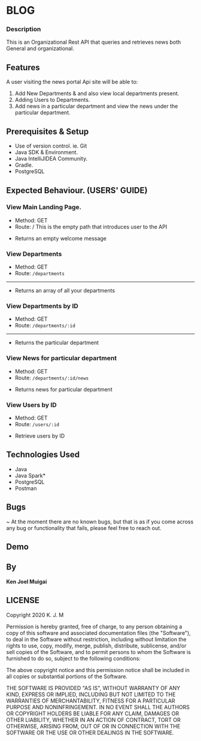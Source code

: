 # BLOG


### Description
This is an Organizational Rest API that queries and retrieves news both General and organizational.

## Features
A user visiting the news portal Api site will be able to:

1. Add New Departments & and also view local departments present.
2. Adding Users to Departments.
3. Add news in a particular department and view the news under the particular department.

## Prerequisites & Setup
- Use of version control. ie. Git
- Java SDK & Environment.
- Java IntelliJIDEA Community.
- Gradle.
- PostgreSQL

## Expected Behaviour. (USERS' GUIDE)
### View Main Landing Page.
* Method: GET
* Route: /
This is the empty path that introduces user to the API
- Returns an empty welcome message

### View Departments
* Method: GET
* Route: `/departments`
---
- Returns an array of all your departments

### View Departments by ID
* Method: GET
* Route: `/departments/:id`
---
- Returns the particular department

### View News for particular department
* Method: GET
* Route: `/departments/:id/news`

- Returns news for particular department

### View Users by ID
* Method: GET
* Route: `/users/:id`

- Retrieve users by ID

## Technologies Used
- Java
- Java Spark*
- PostgreSQL
- Postman

## Bugs
~ At the moment there are no known bugs, but that is as if you come across any bug or functionality that fails, please feel free to reach out.

## Demo

## By
**Ken Joel Muigai**

## LICENSE
Copyright 2020 K. J. M

Permission is hereby granted, free of charge, to any person obtaining a copy of this software and associated documentation files (the "Software"), to deal in the Software without restriction, including without limitation the rights to use, copy, modify, merge, publish, distribute, sublicense, and/or sell copies of the Software, and to permit persons to whom the Software is furnished to do so, subject to the following conditions:

The above copyright notice and this permission notice shall be included in all copies or substantial portions of the Software.

THE SOFTWARE IS PROVIDED "AS IS", WITHOUT WARRANTY OF ANY KIND, EXPRESS OR IMPLIED, INCLUDING BUT NOT LIMITED TO THE WARRANTIES OF MERCHANTABILITY, FITNESS FOR A PARTICULAR PURPOSE AND NONINFRINGEMENT. IN NO EVENT SHALL THE AUTHORS OR COPYRIGHT HOLDERS BE LIABLE FOR ANY CLAIM, DAMAGES OR OTHER LIABILITY, WHETHER IN AN ACTION OF CONTRACT, TORT OR OTHERWISE, ARISING FROM, OUT OF OR IN CONNECTION WITH THE SOFTWARE OR THE USE OR OTHER DEALINGS IN THE SOFTWARE.